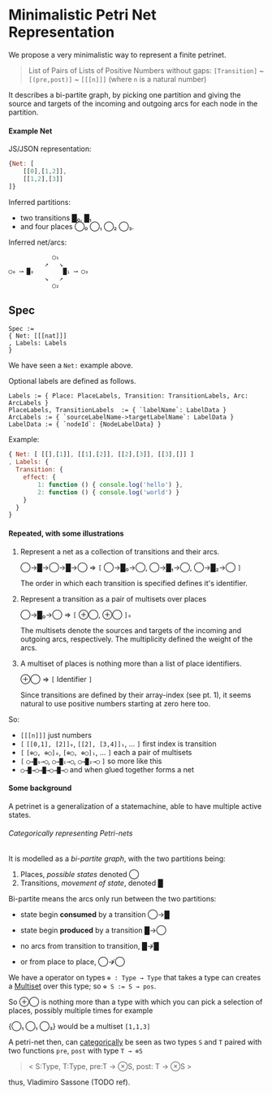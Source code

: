 # Minimalistic Petri Net Representation

We propose a very minimalistic way to represent a finite petrinet.

> List of Pairs of Lists of Positive Numbers without gaps:
> `[Transition]` ~ `[(pre,post)]` ~ `[[[n]]]`
> (where `n` is a natural number)

It describes a bi-partite graph, by picking one partition and giving the source and targets of the incoming and outgoing arcs for each node in the partition.

#### Example Net

JS/JSON representation:

```js
{Net: [
    [[0],[1,2]],
    [[1,2],[3]]
]}
```

Inferred partitions:

- two transitions █₀, █₁
- and four places ◯₀ ◯₁ ◯₂ ◯₃.

Inferred net/arcs:

```
            ◯₁
          ↗   ↘
◯₀ ⟶ █₀        █₁ ⟶ ◯₃
          ↘   ↗
            ◯₂
```

## Spec

```
Spec :=
{ Net: [[[nat]]]
, Labels: Labels
}
```
We have seen a `Net:` example above.

Optional labels are defined as follows.

```
Labels := { Place: PlaceLabels, Transition: TransitionLabels, Arc: ArcLabels }
PlaceLabels, TransitionLabels  := { `labelName`: LabelData }
ArcLabels := { `sourceLabelName->targetLabelName`: LabelData }
LabelData := { `nodeId`: {NodeLabelData} }
```

Example:

```js
{ Net: [ [[],[1]], [[1],[2]], [[2],[3]], [[3],[]] ]
, Labels: {
  Transition: {
    effect: {
        1: function () { console.log('hello') },
        2: function () { console.log('world') }
    }
  }
}
```


#### Repeated, with some illustrations

1. Represent a net as a collection of transitions and their arcs.

   ◯→█→◯→█→◯ ⇒ `[` ◯→█₀→◯, ◯→█₁→◯, ◯→█₂→◯ `]`

   The order in which each transition is specified defines it's identifier.

2. Represent a transition as a pair of multisets over places

   ◯→█₀→◯ ⇒ `[` ⊕◯, ⊕◯ `]₀`

   The multisets denote the sources and targets of the incoming and outgoing arcs, respectively. The multiplicity defined the weight of the arcs.

3. A multiset of places is nothing more than a list of place identifiers.

   ⊕◯ ⇒ `[` Identifier `]`

   Since transitions are defined by their array-index (see pt. 1), it seems natural to use positive numbers starting at zero here too.

So:

- `[[[n]]]` just numbers
- `[` `[[0,1], [2]]₀`, `[[2], [3,4]]₁`, ... `]` first index is transition
- `[` `[⊕◯, ⊕◯]₀`, `[⊕◯, ⊕◯]₁`, ... `]` each a pair of multisets
- `[` `◯→█₀→◯`, `◯→█₁→◯`, `◯→█₂→◯` `]` so more like this
- `◯→█→◯→█→◯→█→◯` and when glued together forms a net

#### Some background

A petrinet is a generalization of a statemachine, able to have multiple active states.

###### Categorically representing Petri-nets

It is modelled as a *bi-partite graph*, with the two partitions being:

 1. Places, *possible states* denoted ◯
 2. Transitions, *movement of state*, denoted █

Bi-partite means the arcs only run between the two partitions:

 - state begin **consumed** by a transition ◯→█
 - state begin **produced** by a transition █→◯

- no arcs from transition to transition, █↛█
- or from place to place, ◯↛◯


We have a operator on types `⊕ : Type → Type` that takes a type can creates a [Multiset](https://en.wikipedia.org/wiki/Multiset) over this type; so `⊕ S := S → pos`.

So ⊕◯ is nothing more than a type with which you can pick a selection of places, possibly multiple times for example

{◯₁ ◯₁ ◯₃} would be a multiset `[1,1,3]` 

A petri-net then, can [categorically]() be seen as two types `S` and `T` paired with two functions `pre`, `post` with type `T → ⊗S`

> < S:Type, T:Type, pre:T → ⊗S, post: T → ⊗S >

thus, Vladimiro Sassone (TODO ref).




